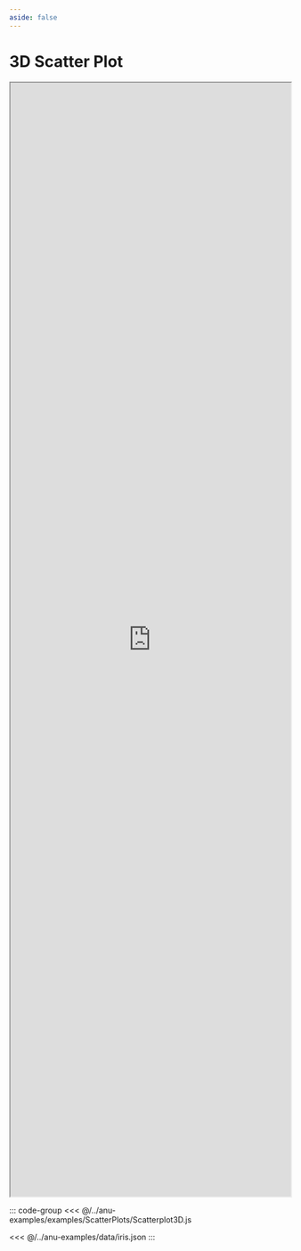 ```yaml
---
aside: false
---
```



# 3D Scatter Plot 


<div style="width: 100%;">
    <iframe id="inlineFrameExample"
     allow="xr-spatial-tracking"
        allowfullscreen=""
        title="Inline Frame Example"
        src="https://jpmorganchase.github.io/anu/anu/examples.html?example=scatterplot3D">
    </iframe>
</div>


<style>
    iframe {
        width: 100%;
        height: 50vh;
        display: block;
        margin-left: auto;
        margin-right: auto;
    }
</style>

::: code-group
<<< @/../anu-examples/examples/ScatterPlots/Scatterplot3D.js 

<<< @/../anu-examples/data/iris.json
:::